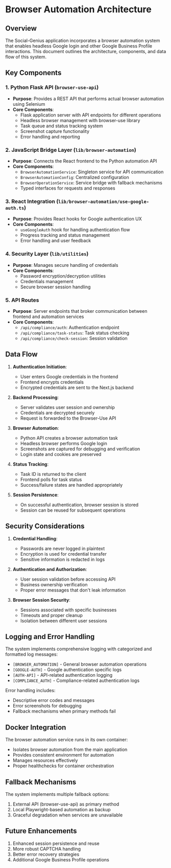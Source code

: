# Browser Automation Architecture

## Overview

The Social-Genius application incorporates a browser automation system that enables headless Google login and other Google Business Profile interactions. This document outlines the architecture, components, and data flow of this system.

## Key Components

### 1. Python Flask API (`browser-use-api`)
- **Purpose**: Provides a REST API that performs actual browser automation using Selenium
- **Core Components**:
  - Flask application server with API endpoints for different operations
  - Headless browser management with browser-use library
  - Task queue and status tracking system
  - Screenshot capture functionality
  - Error handling and reporting

### 2. JavaScript Bridge Layer (`lib/browser-automation`)
- **Purpose**: Connects the React frontend to the Python automation API
- **Core Components**:
  - `BrowserAutomationService`: Singleton service for API communication
  - `BrowserAutomationConfig`: Centralized configuration
  - `BrowserOperationService`: Service bridge with fallback mechanisms
  - Typed interfaces for requests and responses

### 3. React Integration (`lib/browser-automation/use-google-auth.ts`)
- **Purpose**: Provides React hooks for Google authentication UX
- **Core Components**:
  - `useGoogleAuth` hook for handling authentication flow
  - Progress tracking and status management
  - Error handling and user feedback

### 4. Security Layer (`lib/utilities`)
- **Purpose**: Manages secure handling of credentials
- **Core Components**:
  - Password encryption/decryption utilities
  - Credentials management
  - Secure browser session handling

### 5. API Routes
- **Purpose**: Server endpoints that broker communication between frontend and automation services
- **Core Components**:
  - `/api/compliance/auth`: Authentication endpoint
  - `/api/compliance/task-status`: Task status checking
  - `/api/compliance/check-session`: Session validation

## Data Flow

1. **Authentication Initiation**:
   - User enters Google credentials in the frontend
   - Frontend encrypts credentials
   - Encrypted credentials are sent to the Next.js backend

2. **Backend Processing**:
   - Server validates user session and ownership
   - Credentials are decrypted securely
   - Request is forwarded to the Browser-Use API

3. **Browser Automation**:
   - Python API creates a browser automation task
   - Headless browser performs Google login
   - Screenshots are captured for debugging and verification
   - Login state and cookies are preserved

4. **Status Tracking**:
   - Task ID is returned to the client
   - Frontend polls for task status
   - Success/failure states are handled appropriately

5. **Session Persistence**:
   - On successful authentication, browser session is stored
   - Session can be reused for subsequent operations

## Security Considerations

1. **Credential Handling**:
   - Passwords are never logged in plaintext
   - Encryption is used for credential transfer
   - Sensitive information is redacted in logs

2. **Authentication and Authorization**:
   - User session validation before accessing API
   - Business ownership verification
   - Proper error messages that don't leak information

3. **Browser Session Security**:
   - Sessions associated with specific businesses
   - Timeouts and proper cleanup
   - Isolation between different user sessions

## Logging and Error Handling

The system implements comprehensive logging with categorized and formatted log messages:
- `[BROWSER_AUTOMATION]` - General browser automation operations
- `[GOOGLE-AUTH]` - Google authentication specific logs
- `[AUTH-API]` - API-related authentication logging
- `[COMPLIANCE_AUTH]` - Compliance-related authentication logs

Error handling includes:
- Descriptive error codes and messages
- Error screenshots for debugging
- Fallback mechanisms when primary methods fail

## Docker Integration

The browser automation service runs in its own container:
- Isolates browser automation from the main application
- Provides consistent environment for automation
- Manages resources effectively
- Proper healthchecks for container orchestration

## Fallback Mechanisms

The system implements multiple fallback options:
1. External API (browser-use-api) as primary method
2. Local Playwright-based automation as backup
3. Graceful degradation when services are unavailable

## Future Enhancements

1. Enhanced session persistence and reuse
2. More robust CAPTCHA handling
3. Better error recovery strategies
4. Additional Google Business Profile operations